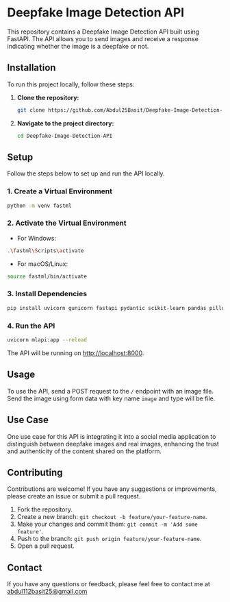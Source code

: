 # Deepfake Image Detection API

This repository contains a Deepfake Image Detection API built using FastAPI. The API allows you to send images and receive a response indicating whether the image is a deepfake or not.

## Installation

To run this project locally, follow these steps:

1. **Clone the repository:**

   ```bash
   git clone https://github.com/Abdul25Basit/Deepfake-Image-Detection-API.git
   ```

2. **Navigate to the project directory:**

   ```bash
   cd Deepfake-Image-Detection-API
   ```

## Setup

Follow the steps below to set up and run the API locally.

### 1. Create a Virtual Environment

```bash
python -m venv fastml
```

### 2. Activate the Virtual Environment

- For Windows:

```bash
.\fastml\Scripts\activate
```

- For macOS/Linux:

```bash
source fastml/bin/activate
```

### 3. Install Dependencies

```bash
pip install uvicorn gunicorn fastapi pydantic scikit-learn pandas pillow torch transformers python-multipart
```

### 4. Run the API

```bash
uvicorn mlapi:app --reload
```

The API will be running on [http://localhost:8000](http://localhost:8000).

## Usage

To use the API, send a POST request to the `/` endpoint with an image file. Send the image using form data with key name `image` and type will be file.

## Use Case

One use case for this API is integrating it into a social media application to distinguish between deepfake images and real images, enhancing the trust and authenticity of the content shared on the platform.

## Contributing

Contributions are welcome! If you have any suggestions or improvements, please create an issue or submit a pull request.

1. Fork the repository.
2. Create a new branch: `git checkout -b feature/your-feature-name`.
3. Make your changes and commit them: `git commit -m 'Add some feature'`.
4. Push to the branch: `git push origin feature/your-feature-name`.
5. Open a pull request.

## Contact

If you have any questions or feedback, please feel free to contact me at abdul112basit25@gmail.com

